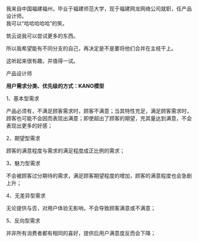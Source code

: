 
我来自中国福建福州，毕业于福建师范大学，现于福建网龙网络公司就职，任产品设计师。  
我可以“哈哈哈哈哈”的笑。

筑云说我可以尝试更多的东西。

所以我希望能有不同分支的自己，再决定是不是要将他们合并在主枝干上。

这听起来很有趣，并值得一试。  
 
 
 
 
 
产品设计师   
 
 
**用户需求分类、优先级的方式：KANO模型**

1、基本型需求

产品必须有，不满足顾客需求时，顾客不满意；当其特性充足，满足顾客需求时，顾客也可能不会因而表现出满意；即使超出了顾客的期望，充其量达到满意，不会表现出更多的好感；

2、期望型需求

顾客的满意程度与需求的满足程度成正比例的需求；

3、魅力型需求

不会被顾客过分期待的需求，满足顾客期望程度的增加，顾客的满意程度也会急剧上升；

4、无差异型需求

无论提供与否，对用户体验无影响，不会导致顾客满意或不满意；

5、反向型需求

并非所有消费者都有相同的喜好，提供后用户满意度反而会下降；



